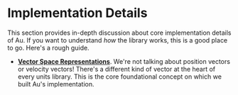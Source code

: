 # Implementation Details

This section provides in-depth discussion about core implementation details of Au.  If you want to
understand _how_ the library works, this is a good place to go.  Here's a rough guide.

- **[Vector Space Representations](./vector_space.md)**.  We're not talking about position vectors
  or velocity vectors!  There's a different kind of vector at the heart of every units library.
  This is the core foundational concept on which we built Au's implementation.
